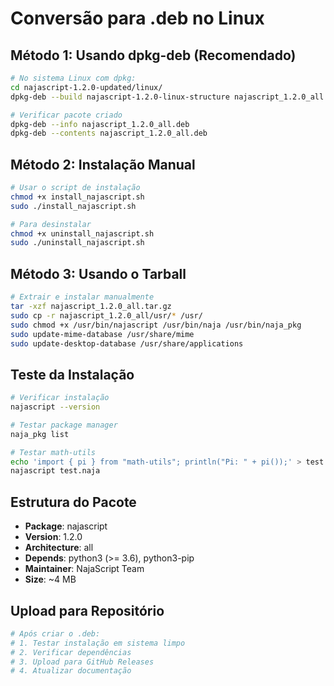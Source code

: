 # Conversão para .deb no Linux

## Método 1: Usando dpkg-deb (Recomendado)

```bash
# No sistema Linux com dpkg:
cd najascript-1.2.0-updated/linux/
dpkg-deb --build najascript-1.2.0-linux-structure najascript_1.2.0_all.deb

# Verificar pacote criado
dpkg-deb --info najascript_1.2.0_all.deb
dpkg-deb --contents najascript_1.2.0_all.deb
```

## Método 2: Instalação Manual

```bash
# Usar o script de instalação
chmod +x install_najascript.sh
sudo ./install_najascript.sh

# Para desinstalar
chmod +x uninstall_najascript.sh
sudo ./uninstall_najascript.sh
```

## Método 3: Usando o Tarball

```bash
# Extrair e instalar manualmente
tar -xzf najascript_1.2.0_all.tar.gz
sudo cp -r najascript_1.2.0_all/usr/* /usr/
sudo chmod +x /usr/bin/najascript /usr/bin/naja /usr/bin/naja_pkg
sudo update-mime-database /usr/share/mime
sudo update-desktop-database /usr/share/applications
```

## Teste da Instalação

```bash
# Verificar instalação
najascript --version

# Testar package manager
naja_pkg list

# Testar math-utils
echo 'import { pi } from "math-utils"; println("Pi: " + pi());' > test.naja
najascript test.naja
```

## Estrutura do Pacote

- **Package**: najascript
- **Version**: 1.2.0
- **Architecture**: all
- **Depends**: python3 (>= 3.6), python3-pip
- **Maintainer**: NajaScript Team
- **Size**: ~4 MB

## Upload para Repositório

```bash
# Após criar o .deb:
# 1. Testar instalação em sistema limpo
# 2. Verificar dependências
# 3. Upload para GitHub Releases
# 4. Atualizar documentação
```

